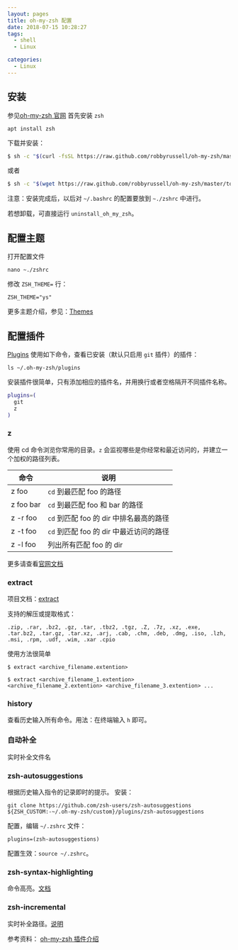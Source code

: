 ```yaml
---
layout: pages
title: oh-my-zsh 配置
date: 2018-07-15 10:28:27
tags:
  - shell
  - Linux

categories:
  - Linux
---
```


## 安装

参见[oh-my-zsh 官网](https://ohmyz.sh/)
首先安装 `zsh`
```
apt install zsh
```
下载并安装： 
```bash
$ sh -c "$(curl -fsSL https://raw.github.com/robbyrussell/oh-my-zsh/master/tools/install.sh)"
```

或者

```bash
$ sh -c "$(wget https://raw.github.com/robbyrussell/oh-my-zsh/master/tools/install.sh -O -)"
```
注意：安装完成后，以后对 `~/.bashrc` 的配置要放到 `~./zshrc` 中进行。

若想卸载，可直接运行 `uninstall_oh_my_zsh`。

## 配置主题

打开配置文件

```shell
nano ~./zshrc
```

修改 `ZSH_THEME=` 行：

```
ZSH_THEME="ys"
```

更多主题介绍，参见：[Themes](https://github.com/robbyrussell/oh-my-zsh/wiki/Themes)

<!-- more -->

## 配置插件

[Plugins](https://github.com/robbyrussell/oh-my-zsh/wiki/Plugins)
使用如下命令，查看已安装（默认只启用 `git` 插件）的插件：

```
ls ~/.oh-my-zsh/plugins
```

安装插件很简单，只有添加相应的插件名，并用换行或者空格隔开不同插件名称。

```bash
plugins=(
  git
  z
)
```

### z

使用 cd 命令浏览你常用的目录。`z` 会监视哪些是你经常和最近访问的，并建立一个加权的路径列表。



| 命令      | 说明                                    |
| --------- | --------------------------------------- |
| z foo     | `cd` 到最匹配 foo 的路径                |
| z foo bar | `cd` 到最匹配 foo 和 bar 的路径         |
| z -r foo  | `cd` 到匹配 foo 的 dir 中排名最高的路径 |
| z -t foo  | `cd` 到匹配 foo 的 dir 中最近访问的路径 |
| z -l foo  | 列出所有匹配 foo 的 dir                 |
更多请查看[官网文档](https://github.com/rupa/z)

### extract

项目文档：[extract](https://github.com/xvoland/Extract)

支持的解压或提取格式：

    .zip, .rar, .bz2, .gz, .tar, .tbz2, .tgz, .Z, .7z, .xz, .exe, .tar.bz2, .tar.gz, .tar.xz, .arj, .cab, .chm, .deb, .dmg, .iso, .lzh, .msi, .rpm, .udf, .wim, .xar .cpio
使用方法很简单
```shell
$ extract <archive_filename.extention>

$ extract <archive_filename_1.extention> <archive_filename_2.extention> <archive_filename_3.extention> ...
```
### history

查看历史输入所有命令。用法：在终端输入 `h` 即可。

### 自动补全

实时补全文件名


### zsh-autosuggestions

根据历史输入指令的记录即时的提示。
安装：
```
git clone https://github.com/zsh-users/zsh-autosuggestions ${ZSH_CUSTOM:-~/.oh-my-zsh/custom}/plugins/zsh-autosuggestions
```
配置，编辑 `~/.zshrc` 文件：
```
plugins=(zsh-autosuggestions)
```
配置生效：`source ~/.zshrc`。

### zsh-syntax-highlighting
命令高亮。[文档](https://github.com/zsh-users/zsh-syntax-highlighting)


### zsh-incremental
实时补全路径。[说明](http://mimosa-pudica.net/zsh-incremental.html)


参考资料：
[oh-my-zsh 插件介绍](https://jyzhangchn.github.io/oh-my-zsh-diy.html)